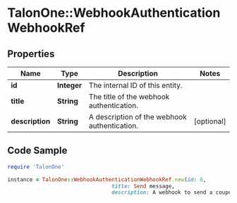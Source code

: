 # TalonOne::WebhookAuthenticationWebhookRef

## Properties

Name | Type | Description | Notes
------------ | ------------- | ------------- | -------------
**id** | **Integer** | The internal ID of this entity. | 
**title** | **String** | The title of the webhook authentication. | 
**description** | **String** | A description of the webhook authentication. | [optional] 

## Code Sample

```ruby
require 'TalonOne'

instance = TalonOne::WebhookAuthenticationWebhookRef.new(id: 6,
                                 title: Send message,
                                 description: A webhook to send a coupon to the user.)
```


